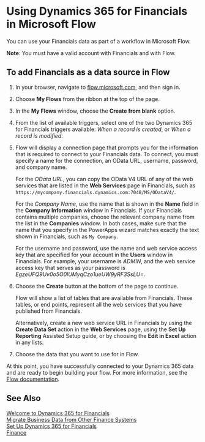 <properties
	pageTitle="Using Dynamics 365 for Financials in Microsoft Flow | Financials"
    description="You can make your Financials data available as a data source in Power Apps."
	services="project-madeira"
	documentationCenter=""
	authors="edupont04"/>
<tags
    ms.service="project-madeira"
    ms.topic="article"
    ms.devlang="na"
    ms.tgt_pltfrm="na"
    ms.workload="na"
    ms.date="12/02/2016"
    ms.author="edupont" />

# Using Dynamics 365 for Financials in Microsoft Flow
You can use your Financials data as part of a workflow in Microsoft Flow.  

**Note**: You must have a valid account with Financials and with Flow.  

## To add Financials as a data source in Flow
1.	In your browser, navigate to [flow.microsoft.com](https://flow.microsoft.com/en-us/), and then sign in.
2.  Choose **My Flows** from the ribbon at the top of the page.
3.	In the **My Flows** window, choose the **Create from blank** option.
4.	From the list of available triggers, select one of the two Dynamics 365 for Financials triggers available: *When a record is created*, or *When a record is modified*.
5.	Flow will display a connection page that prompts you for the information that is required to connect to your Financials data. To connect, you must specify a name for the connection, an OData URL, username, password, and company name.

	For the *OData URL*, you can copy the OData V4 URL of any of the web services that are listed in the **Web Services** page in Financials, such as `https://mycompany.financials.dynamics.com:7048/MS/ODataV4/`.  

	For the *Company Name*, use the name that is shown in the **Name** field in the **Company Information** window in Financials. If your Financials contains multiple companies, choose the relevant company name from the list in the **Companies** window. In both cases, make sure that the name that you specify in the PowerApps wizard matches exactly the text shown in Financials, such as `My Company`.

	For the username and password, use the name and web service access key that are specified for your account in the **Users** window in Financials. For example, your username is *ADMIN*, and the web service access key that serves as your password is *EgzeUFQ9Uv0o5O0lUMyqCzo1ueUW9yRF3SsLU=*.
6.	Choose the **Create** button at the bottom of the page to continue.

 	Flow will show a list of tables that are available from Financials. These tables, or end points, represent all the web services that you have published from Financials.

    Alternatively, create a new web service URL in Financials by using the **Create Data Set** action in the **Web Services** page, using the **Set Up Reporting** Assisted Setup guide, or by choosing the **Edit in Excel** action in any lists.

8.	Choose the data that you want to use for in Flow.

At this point, you have successfully connected to your Dynamics 365 data and are ready to begin building your flow. For more information, see the [Flow documentation](https://flow.microsoft.com/documentation/getting-started/).

## See Also
[Welcome to Dynamics 365 for Financials](madeira-get-started.md)  
[Migrate Business Data from Other Finance Systems](upload-data.md)  
[Set Up Dynamics 365 for Financials](setup.md)  
[Finance](finance.md)  
